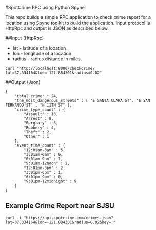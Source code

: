 
#SpotCrime RPC using Python Spyne:

This repo builds a simple RPC application to check crime report for a location using Spyne toolkit to build the application. Input protocol is HttpRpc and output is JSON as described below.

##Input (HttpRpc)


 - lat - latitude of a location
 - lon - longitude of a location
 - radius - radius distance in miles.

```
curl "http://localhost:8000/checkcrime?lat=37.334164&lon=-121.884301&radius=0.02"
```
##Output (Json)
```
{
    "total_crime" : 24,
    "the_most_dangerous_streets" : [ "E SANTA CLARA ST", "E SAN FERNANDO ST" , "N 11TH ST" ],
    "crime_type_count" : {
        "Assault" : 10,
        "Arrest" : 8,
        "Burglary" : 6,
        "Robbery" : 4,
        "Theft" : 2,
        "Other" : 1
    },
    "event_time_count" : {
        "12:01am-3am" : 5,
        "3:01am-6am" : 0,
        "6:01am-9am" : 1,
        "9:01am-12noon" : 2,
        "12:01pm-3pm" : 2,
        "3:01pm-6pm" : 1,
        "6:01pm-9pm" : 0,
        "9:01pm-12midnight" : 9
    } 
}
```
## Example Crime Report near SJSU
```
curl -i "https://api.spotcrime.com/crimes.json?lat=37.334164&lon=-121.884301&radius=0.02&key=."
```
